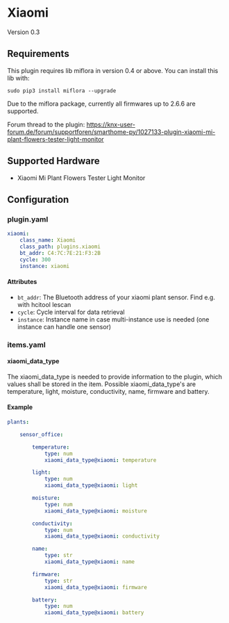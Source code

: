 # Xiaomi

Version 0.3

## Requirements
This plugin requires lib miflora in version 0.4 or above. You can install this lib with:

```
sudo pip3 install miflora --upgrade
```

Due to the miflora package, currently all firmwares up to 2.6.6 are supported.

Forum thread to the plugin: https://knx-user-forum.de/forum/supportforen/smarthome-py/1027133-plugin-xiaomi-mi-plant-flowers-tester-light-monitor

## Supported Hardware

* Xiaomi Mi Plant Flowers Tester Light Monitor

## Configuration

### plugin.yaml

```yaml
xiaomi:
    class_name: Xiaomi
    class_path: plugins.xiaomi
    bt_addr: C4:7C:7E:21:F3:2B
    cycle: 300
    instance: xiaomi
```

#### Attributes
  * `bt_addr`: The Bluetooth address of your xiaomi plant sensor. Find e.g. with hcitool lescan
  * `cycle`: Cycle interval for data retrieval
  * `instance`: Instance name in case multi-instance use is needed (one instance can handle one sensor)

### items.yaml

#### xiaomi_data_type

The xiaomi_data_type is needed to provide information to the plugin, which values shall be stored in the item.
Possible xiaomi_data_type's are temperature, light, moisture, conductivity, name, firmware and battery.

#### Example

```yaml
plants:

    sensor_office:

        temperature:
            type: num
            xiaomi_data_type@xiaomi: temperature

        light:
            type: num
            xiaomi_data_type@xiaomi: light

        moisture:
            type: num
            xiaomi_data_type@xiaomi: moisture

        conductivity:
            type: num
            xiaomi_data_type@xiaomi: conductivity

        name:
            type: str
            xiaomi_data_type@xiaomi: name

        firmware:
            type: str
            xiaomi_data_type@xiaomi: firmware

        battery:
            type: num
            xiaomi_data_type@xiaomi: battery
```

